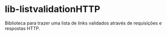 # lib-listvalidationHTTP
Biblioteca para trazer uma lista de links validados através de requisições e respostas HTTP. 
